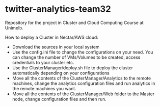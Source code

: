 # twitter-analytics-team32
Repository for the project in Cluster and Cloud Computing Course at Unimelb.

How to deploy a Cluster in Nectar/AWS cloud:

- Download the sources in your local system
- Use the config.ini file to change the configurations on your need. You can change the number of VMs/Volumes to be created, access credentials to your cluster etc.
- Use the ClusterManager/deploy.sh file to deploy the cluster automatically depending on your configurations
- Move all the contents of the ClusterManager/Analytics to the remote machines, change the analytics configuration files and run analytics in the remote machines you want.
- Move all the contents of the ClusterManager/Web folder to the Master node, change configuration files and then run.



